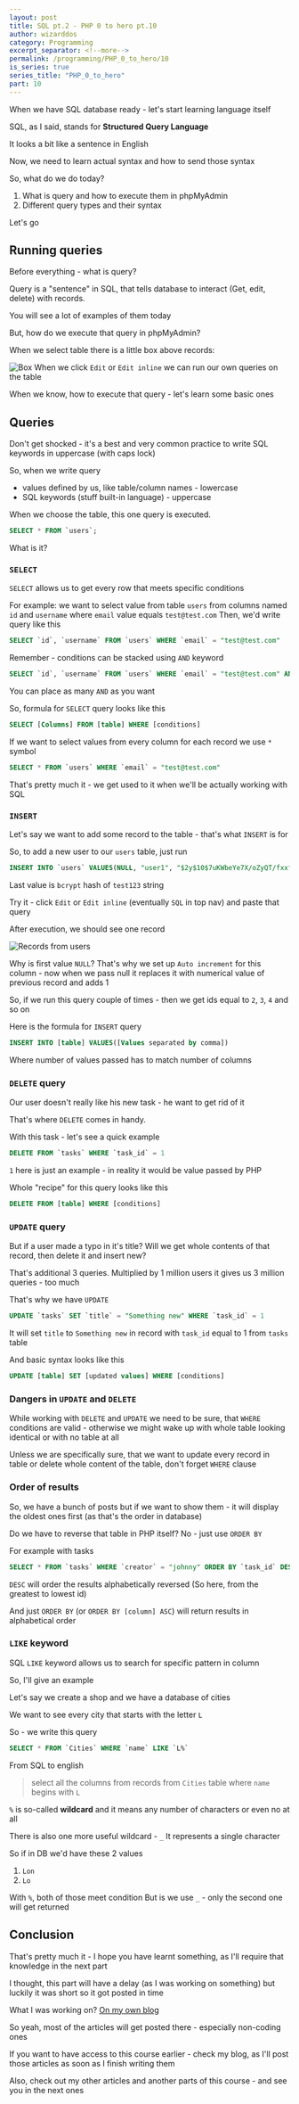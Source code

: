 ```yaml
---
layout: post
title: SQL pt.2 - PHP 0 to hero pt.10
author: wizarddos
category: Programming
excerpt_separator: <!--more-->
permalink: /programming/PHP_0_to_hero/10
is_series: true
series_title: "PHP_0_to_hero"
part: 10
---
```


When we have SQL database ready - let's start learning language itself

SQL, as I said, stands for **Structured Query Language**

It looks a bit like a sentence in English

Now, we need to learn actual syntax and how to send those syntax  
<!--more-->
So, what do we do today?

1. What is query and how to execute them in phpMyAdmin
2. Different query types and their syntax

Let's go

## Running queries

Before everything - what is query?

Query is a "sentence" in SQL, that tells database to interact (Get, edit, delete) with records.

You will see a lot of examples of them today

But, how do we execute that query in phpMyAdmin?

When we select table there is a little box above records:

![Box](https://dev-to-uploads.s3.amazonaws.com/uploads/articles/y5it63tk8hnc8r259a9o.png)
When we click `Edit` or `Edit inline` we can run our own queries on the table

When we know, how to execute that query - let's learn some basic ones

## Queries

Don't get shocked - it's a best and very common practice to write SQL keywords in uppercase (with caps lock)

So, when we write query
 - values defined by us, like table/column names  - lowercase
 - SQL keywords (stuff built-in language) - uppercase

When we choose the table, this one query is executed.
```sql
SELECT * FROM `users`;
```

What is it?
### `SELECT` 

`SELECT` allows us to get every row that meets specific conditions

For example: we want to select value from table `users` from columns named `id` and `username` where `email` value equals `test@test.com` 
Then, we'd write query like this
```sql
SELECT `id`, `username` FROM `users` WHERE `email` = "test@test.com"
```

Remember - conditions can be stacked using `AND` keyword
```sql
SELECT `id`, `username` FROM `users` WHERE `email` = "test@test.com" AND `password` = "Some hashed Password"
```

You can place as many `AND` as you want

So, formula for `SELECT` query looks like this

```sql
SELECT [Columns] FROM [table] WHERE [conditions]
```

If we want to select values from every column for each record we use `*` symbol
```sql
SELECT * FROM `users` WHERE `email` = "test@test.com"
```

That's pretty much it - we get used to it when we'll be actually working with SQL

### `INSERT` 

Let's say we want to add some record to the table - that's what `INSERT` is for

So, to add a new user to our `users` table, just run
```sql
INSERT INTO `users` VALUES(NULL, "user1", "$2y$10$7uKWbeYe7X/oZyQT/fxxfOp8ichcShxejqSXAOSYbMFiNCwkpe70.")
```
Last value is `bcrypt` hash of `test123` string

Try it - click `Edit` or `Edit inline` (eventually `SQL` in top nav) and paste that query

After execution, we should see one record

![Records from `users`](https://dev-to-uploads.s3.amazonaws.com/uploads/articles/vbj5qybi6yze3sz7pb9d.png)

Why is first value `NULL`? That's why we set up `Auto increment` for this column - now when we pass null it replaces it with numerical value of previous record and adds 1

So, if we run this query couple of times - then we get ids equal to `2`, `3`, `4` and so on

Here is the formula for `INSERT` query
```sql
INSERT INTO [table] VALUES([Values separated by comma])
```

Where number of values passed has to match number of columns 

### `DELETE` query

Our user doesn't really like his new task - he want to get rid of it

That's where `DELETE` comes in handy.

With this task - let's see a quick example
```sql
DELETE FROM `tasks` WHERE `task_id` = 1
```

`1` here is just an example - in reality it would be value passed by PHP

Whole "recipe" for this query looks like this
```sql
DELETE FROM [table] WHERE [conditions]
```

### `UPDATE` query

But if a user made a typo in it's title? Will we get whole contents of that record, then delete it and insert new?

That's additional 3 queries. Multiplied by 1 million users it gives us 3 million queries - too much

That's why we have `UPDATE`

```sql
UPDATE `tasks` SET `title` = "Something new" WHERE `task_id` = 1
```

It will set `title` to `Something new` in record with `task_id` equal to 1 from `tasks` table

And basic syntax looks like this
```sql
UPDATE [table] SET [updated values] WHERE [conditions]
```

### Dangers in `UPDATE` and `DELETE` 

While working with `DELETE` and `UPDATE` we need to be sure, that `WHERE` conditions are valid - otherwise we might wake up with whole table looking identical or with no table at all

Unless we are specifically sure, that we want to update every record in table or delete whole content of the table, don't forget `WHERE` clause 

### Order of results

So, we have a bunch of posts but if we want to show them - it will display the oldest ones first (as that's the order in database)

Do we have to reverse that table in PHP itself? No - just use `ORDER BY`

For example with tasks
```sql
SELECT * FROM `tasks` WHERE `creator` = "johnny" ORDER BY `task_id` DESC
```

`DESC` will order the results alphabetically reversed (So here, from the greatest to lowest id)

And just `ORDER BY` (or `ORDER BY [column] ASC`) will return results in alphabetical order


### `LIKE` keyword

SQL `LIKE` keyword allows us to search for specific pattern in column

So, I'll give an example

Let's say we create a shop and we have a database of cities

We want to see every city that starts with the letter `L`

So - we write this query
```sql
SELECT * FROM `Cities` WHERE `name` LIKE `L%`
```
From SQL to english
> select all the columns from records from `Cities` table where `name` begins with `L`

`%` is so-called **wildcard** and it means any number of characters or even no at all

There is also one more useful wildcard - `_`
It represents a single character

So if in DB we'd have these 2 values
1. `Lon`
2. `Lo`

With `%`, both of those meet condition
But is we use `_` - only the second one will get returned

## Conclusion

That's pretty much it - I hope you have learnt something, as I'll require that knowledge in the next part 

I thought, this part will have a delay (as I was working on something) but luckily it was short so it got posted in time

What I was working on? [On my own blog](https://wizarddos.github.io/blog)

So yeah, most of the articles will get posted there - especially non-coding ones 

If you want to have access to this course earlier - check my blog, as I'll post those articles as soon as I finish writing them 

Also, check out my other articles and another parts of this course - and see you in the next ones